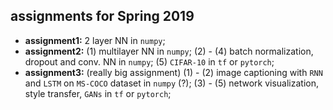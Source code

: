 ## assignments for Spring 2019
- **assignment1:** 2 layer NN in `numpy`;
- **assignment2:** (1) multilayer NN in `numpy`; (2) - (4) batch normalization, dropout and conv. NN in `numpy`; (5) `CIFAR-10` in `tf` or `pytorch`;
- **assignment3:** (really big assignment) (1) - (2) image captioning with `RNN` and `LSTM` on `MS-COCO` dataset in `numpy` (?); (3) - (5) network visualization, style transfer, `GANs` in `tf` or `pytorch`; 
